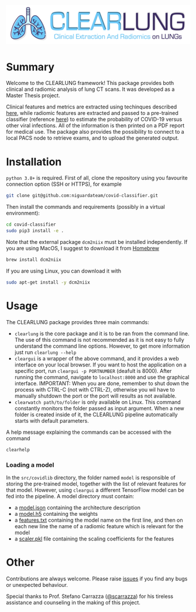 # <img src="./web_interface/static/logo_sub.png" width=600> 

# Summary

Welcome to the CLEARLUNG framework!
This package provides both clinical and radiomic analysis of lung CT scans. It was developed as a Master Thesis project.

Clinical features and metrics are extracted using techinques described [here](https://pubmed.ncbi.nlm.nih.gov/33567361/), while radiomic features are extracted and passed to a pre-trained classifier (reference [here](https://arxiv.org/abs/2109.13931)) to estimate the probability of COVID-19 versus other viral infections. 
All of the information is then printed on a PDF report for medical use.
The package also provides the possibility to connect to a local PACS node to retrieve exams, and to upload the generated output.

# Installation

`python 3.8+` is required.
First of all, clone the repository using you favourite connection option (SSH or HTTPS), for example

```bash
git clone git@github.com:niguardateam/covid-classifier.git
```
Then install the commands and requirements (possibly in a virtual environment):

```bash
cd covid-classifier
sudo pip3 install -e .
```
Note that the external package `dcm2niix` must be installed independently. If you are using MacOS, I suggest to download it from [Homebrew](brew.sh)
```bash
brew install dcm2niix
```
If you are using Linux, you can download it with
```bash
sudo apt-get install -y dcm2niix
```


# Usage


The CLEARLUNG package provides three main commands:
- `clearlung` is the core package and it is to be ran from the command line. The use of this command is not recommended as it is not easy to fully understand the command line options. However, to get more information just run `clearlung --help`
- `cleargui` is a wrapper of the above command, and it provides a web interface on your local browser. If you want to host the application on a specific port, run `cleargui -p PORTNUMBER` (deafult is 8000). After running the command, navigate to `localhost:8000` and use the graphical interface.
IMPORTANT: When you are done, remember to shut down the process with CTRL-C (not with CTRL-Z), otherwise you wil have to manually shutdown the port or the port will results as not available.
- `clearwatch path/to/folder` is only available on Linux. This command constantly monitors the folder passed as input argument. When a new folder is created inside of it, the CLEARLUNG pipeline automatically starts with default parameters.  

A help message explaining the commands can be accessed with the command
```bash
clearhelp
```

### Loading a model

In the `src/covidlib` directory, the folder named `model` is responsible of storing the pre-trained model, together with the list of relevant features for that model. However, using `cleargui` a different TensorFlow model can be fed into the pipeline. A model directory must contain:
- a [model.json](./src/covidlib/model/model.json) containing the architecture description
- a [model.h5](./src/covidlib/model/model.h5) containing the weights
- a [features.txt](./src/covidlib/model/features.txt) containing the model name on the first line, and then on each new line the name of a radiomic feature which is relevant for the model
- a [scaler.pkl](./src/covidlib/model/scaler.pkl) file containing the scaling coefficients for the features


# Other

Contributions are always welcome. Please raise [issues](https://github.com/niguardateam/covid-classifier/issues) if you find any bugs or unexpected behaviour.

Special thanks to Prof. Stefano Carrazza ([@scarrazza](https://github.com/scarrazza)) for his tireless assistance and counseling in the making of this project.
